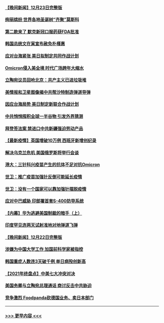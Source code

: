 #### [【晚间新闻】12月23日完整版](../pages/prog202/a103301989.md?t=12241150) 
#### [绚丽缤纷 世界各地圣诞树“齐聚”莫斯科](../pages/prog202/a103301810.md?t=12241150) 
#### [第二款来了 默克新冠口服药获FDA批准](../pages/prog202/a103301778.md?t=12241150) 
#### [韩国总统文在寅宣布赦免朴槿惠](../pages/prog202/a103301942.md?t=12241150) 
#### [应对台海紧张 美日拟制定共同作战计划](../pages/prog202/a103301772.md?t=12241150) 
#### [Omicron侵入美全境 时代广场跨年大缩水](../pages/prog202/a103301837.md?t=12241150) 
#### [立陶宛议员回呛北京：共产主义已进垃圾堆](../pages/prog202/a103301789.md?t=12241150) 
#### [美情报和卫星图像揭中共帮沙特制造弹道导弹](../pages/prog202/a103301734.md?t=12241150) 
#### [因应台海局势 美日制定新联合作战计划](../pages/prog202/a103301695.md?t=12241150) 
#### [中共悄悄囤积全球一半谷物 引发外界猜测](../pages/prog202/a103301678.md?t=12241150) 
#### [拜登签法案 禁进口中共新疆强迫劳动产品](../pages/prog202/a103301625.md?t=12241150) 
#### [【最新疫情】英国增破10万例 西班牙新增创纪录](../pages/prog202/a103301655.md?t=12241150) 
#### [解决乌克兰危机 美国俄罗斯将举行会谈](../pages/prog202/a103301610.md?t=12241150) 
#### [港大：三针科兴疫苗产生的抗体不足对抗Omicron](../pages/prog202/a103301571.md?t=12241150) 
#### [世卫：推广疫苗加强针反倒可能延长疫情](../pages/prog202/a103301594.md?t=12241150) 
#### [世卫：没有一个国家可以靠加强针摆脱疫情](../pages/prog202/a103301538.md?t=12241150) 
#### [应对中巴威胁 印部署首套S-400防导系统](../pages/prog202/a103301525.md?t=12241150) 
#### [【内幕】华为逃避美国制裁的暗手（上）](../pages/prog202/a103301390.md?t=12241150) 
#### [印度罕见连两天试射准地对地弹道飞弹](../pages/prog202/a103301351.md?t=12241150) 
#### [【晚间新闻】12月22日完整版](../pages/prog202/a103301155.md?t=12241150) 
#### [涉嫌为中国大学工作 加国前科学家被指控](../pages/prog202/a103300937.md?t=12241150) 
#### [韩国重症人数连3天破千例 单日病殁创新高](../pages/prog202/a103301264.md?t=12241150) 
#### [【2021年终盘点】中美七大冲突对决](../pages/prog202/a103301190.md?t=12241150) 
#### [美国务卿与立陶宛总理通话 商讨反击中共胁迫](../pages/prog202/a103301121.md?t=12241150) 
#### [竞争激烈 Foodpanda砍德国业务、卖日本部门](../pages/prog202/a103301144.md?t=12241150) 

----
#### [ >>> 更早内容 <<< ](../indexes/prog202-earlier.md)
